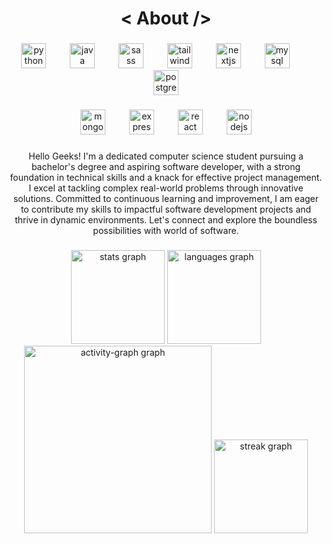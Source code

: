 <h1 align="center">< About /></h1>

###

<div align="center"> 
  <img src="https://cdn.jsdelivr.net/gh/devicons/devicon/icons/python/python-original.svg" height="40" alt="python logo"  />
  <img width="30" />
  <img src="https://cdn.jsdelivr.net/gh/devicons/devicon/icons/java/java-original.svg" height="40" alt="java logo"  />
  <img width="30" />
  <img src="https://cdn.jsdelivr.net/gh/devicons/devicon/icons/sass/sass-original.svg" height="40" alt="sass logo"  />
  <img width="30" />
  <img src="https://cdn.jsdelivr.net/gh/devicons/devicon/icons/tailwindcss/tailwindcss-original-wordmark.svg" height="40" alt="tailwindcss logo"  />
  <img width="30" />
  <img src="https://cdn.jsdelivr.net/gh/devicons/devicon/icons/nextjs/nextjs-original.svg" height="40" alt="nextjs logo"  />
  <img width="30" />
  <img src="https://cdn.jsdelivr.net/gh/devicons/devicon/icons/mysql/mysql-original.svg" height="40" alt="mysql logo"  />
  <img width="30" />
  <img src="https://cdn.jsdelivr.net/gh/devicons/devicon/icons/postgresql/postgresql-original.svg" height="40" alt="postgresql logo"  />
</div>

###

<div align="center">
  <img src="https://cdn.jsdelivr.net/gh/devicons/devicon/icons/mongodb/mongodb-original.svg" height="40" alt="mongodb logo"  />
  <img width="30" />
  <img src="https://cdn.jsdelivr.net/gh/devicons/devicon/icons/express/express-original.svg" height="40" alt="express logo"  />
  <img width="30" />
  <img src="https://cdn.jsdelivr.net/gh/devicons/devicon/icons/react/react-original.svg" height="40" alt="react logo"  />
  <img width="30" />
  <img src="https://cdn.jsdelivr.net/gh/devicons/devicon/icons/nodejs/nodejs-original.svg" height="40" alt="nodejs logo"  />
</div>

###

<p align="center">Hello Geeks! I'm a dedicated computer science student pursuing a bachelor's degree and aspiring software developer, with a strong foundation in technical skills and a knack for effective project management. I excel at tackling complex real-world problems through innovative solutions. Committed to continuous learning and improvement, I am eager to contribute my skills to impactful software development projects and thrive in dynamic environments. Let's connect and explore the boundless possibilities with world of software.</p>

###

<div align="center">
  <img src="https://github-readme-stats.vercel.app/api?username=Rahulnisanth&hide_title=false&hide_rank=false&show_icons=false&include_all_commits=true&count_private=true&disable_animations=false&theme=dark&locale=en&hide_border=false&order=1&custom_title=GitHub%20stats" height="150" alt="stats graph"  />
  <img src="https://github-readme-stats.vercel.app/api/top-langs?username=Rahulnisanth&locale=en&hide_title=true&layout=compact&card_width=320&langs_count=5&theme=dark&hide_border=false&order=2&custom_title=Language%20stats" height="150" alt="languages graph"  />
  <img src="https://github-readme-activity-graph.vercel.app/graph?username=Rahulnisanth&radius=16&theme=green&area=true&order=5&custom_title=Activity%20Graph&hide_border=true&hide_title=true&bg_color=black&color=ffffff&title_color=ffffff&line=ffffff&point=ffffff&area_color=ffffff" height="300" alt="activity-graph graph"  />
  <img src="https://streak-stats.demolab.com?user=Rahulnisanth&locale=en&mode=daily&theme=dark&hide_border=false&border_radius=5&order=3" height="150" alt="streak graph"  />
</div>

###
